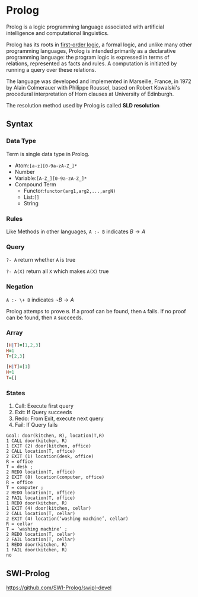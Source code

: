 # Prolog

Prolog is a logic programming language associated with artificial intelligence and computational linguistics.

Prolog has its roots in [first-order logic](First_Order_Logic.md), a formal logic, and unlike many other programming languages, Prolog is intended primarily as a declarative programming language: the program logic is expressed in terms of relations, represented as facts and rules. A computation is initiated by running a query over these relations.

The language was developed and implemented in Marseille, France, in 1972 by Alain Colmerauer with Philippe Roussel, based on Robert Kowalski's procedural interpretation of Horn clauses at University of Edinburgh.

The resolution method used by Prolog is called **SLD resolution**

## Syntax

### Data Type

Term is single data type in Prolog.

- Atom:`[a-z][0-9a-zA-Z_]*`
- Number
- Variable:`[A-Z_][0-9a-zA-Z_]*`
- Compound Term
  - Functor:`functor(arg1,arg2,...,argN)`
  - List:`[]`
  - String

### Rules

Like Methods in other languages, `A :- B` indicates $B\to A$

### Query

`?- A` return whether `A` is true

`?- A(X)` return all `X` which makes `A(X)` true

### Negation

`A :- \+ B` indicates $\lnot B\to A$

Prolog attemps to prove `B`. If a proof can be found, then `A` fails. If no proof can be found, then `A` succeeds.

### Array

```Prolog
[H|T]=[1,2,3]
H=1
T=[2,3]

[H|T]=[1]
H=1
T=[]
```

### States

1. Call: Execute first query
2. Exit: If Query succeeds
3. Redo: From Exit, execute next query
4. Fail: If Query fails

```
Goal: door(kitchen, R), location(T,R)
1 CALL door(kitchen, R)
1 EXIT (2) door(kitchen, office)
2 CALL location(T, office)
2 EXIT (1) location(desk, office)
R = office
T = desk ;
2 REDO location(T, office)
2 EXIT (8) location(computer, office)
R = office
T = computer ;
2 REDO location(T, office)
2 FAIL location(T, office)
1 REDO door(kitchen, R)
1 EXIT (4) door(kitchen, cellar)
2 CALL location(T, cellar)
2 EXIT (4) location(‘washing machine’, cellar)
R = cellar
T = ‘washing machine’ ;
2 REDO location(T, cellar)
2 FAIL location(T, cellar)
1 REDO door(kitchen, R)
1 FAIL door(kitchen, R)
no
```

## SWI-Prolog

<https://github.com/SWI-Prolog/swipl-devel>